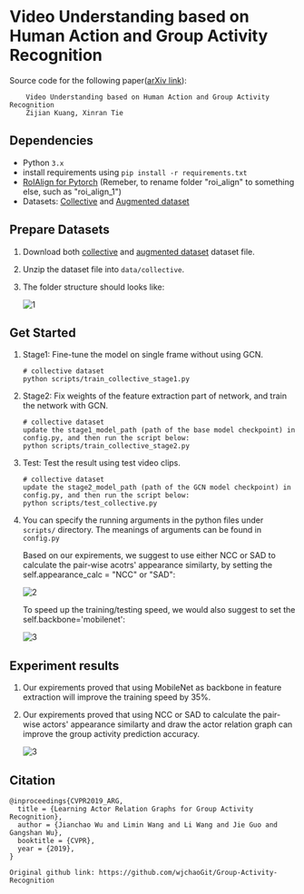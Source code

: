 
# Video Understanding based on Human Action and Group Activity Recognition

Source code for the following paper([arXiv link](https://arxiv.org/abs/2010.12968)):

        Video Understanding based on Human Action and Group Activity Recognition
        Zijian Kuang, Xinran Tie



## Dependencies

- Python `3.x`
- install requirements using `pip install -r requirements.txt`
- [RoIAlign for Pytorch](https://github.com/longcw/RoIAlign.pytorch) (Remeber, to rename folder "roi_align" to something else, such as "roi_align_1")
- Datasets: [Collective](http://vhosts.eecs.umich.edu/vision//activity-dataset.html) and [Augmented dataset](http://vhosts.eecs.umich.edu/vision//activity-dataset.html)



## Prepare Datasets

1. Download both [collective](http://vhosts.eecs.umich.edu/vision//ActivityDataset.zip) and [augmented dataset](http://vhosts.eecs.umich.edu/vision//ActivityDataset2.tar.gz) dataset file.
2. Unzip the dataset file into `data/collective`.
3. The folder structure should looks like: 

   ![1](https://github.com/kuangzijian/Group-Activity-Recognition/blob/master/read_me_pictures/folder_structure.png)



## Get Started

1. Stage1: Fine-tune the model on single frame without using GCN.

    ```shell    
    # collective dataset
    python scripts/train_collective_stage1.py
    ```

2. Stage2: Fix weights of the feature extraction part of network, and train the network with GCN.

    ```shell
    # collective dataset
    update the stage1_model_path (path of the base model checkpoint) in config.py, and then run the script below:
    python scripts/train_collective_stage2.py
    ```

3. Test: Test the result using test video clips.
    ```shell
    # collective dataset
    update the stage2_model_path (path of the GCN model checkpoint) in config.py, and then run the script below:
    python scripts/test_collective.py
    ```
    
4. You can specify the running arguments in the python files under `scripts/` directory. The meanings of arguments can be found in `config.py`
   
   Based on our expirements, we suggest to use either NCC or SAD to calculate the pair-wise acotrs' appearance similarty, by setting the self.appearance_calc = "NCC" or "SAD":
      
   ![2](https://github.com/kuangzijian/Group-Activity-Recognition/blob/master/read_me_pictures/appearance_calc.png)

   To speed up the training/testing speed, we would also suggest to set the self.backbone='mobilenet':
   
   ![3](https://github.com/kuangzijian/Group-Activity-Recognition/blob/master/read_me_pictures/back_bone.png)
   
## Experiment results
   
1. Our expirements proved that using MobileNet as backbone in feature extraction will improve the training speed by 35%.

2. Our expirements proved that using NCC or SAD to calculate the pair-wise actors' appearance similarty and draw the actor relation graph can improve the group activity prediction accuracy.

   ![3](https://github.com/kuangzijian/Group-Activity-Recognition/blob/master/read_me_pictures/experiments.png)
   
## Citation

```
@inproceedings{CVPR2019_ARG,
  title = {Learning Actor Relation Graphs for Group Activity Recognition},
  author = {Jianchao Wu and Limin Wang and Li Wang and Jie Guo and Gangshan Wu},
  booktitle = {CVPR},
  year = {2019},
}

Original github link: https://github.com/wjchaoGit/Group-Activity-Recognition
```



